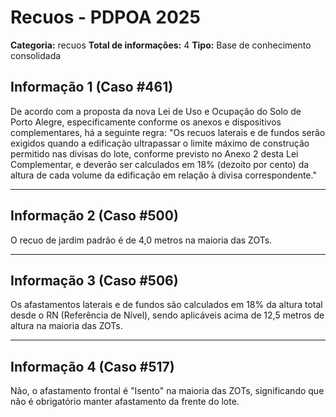 # Recuos - PDPOA 2025

**Categoria:** recuos
**Total de informações:** 4
**Tipo:** Base de conhecimento consolidada

## Informação 1 (Caso #461)

De acordo com a proposta da nova Lei de Uso e Ocupação do Solo de Porto Alegre, especificamente conforme os anexos e dispositivos complementares, há a seguinte regra: "Os recuos laterais e de fundos serão exigidos quando a edificação ultrapassar o limite máximo de construção permitido nas divisas do lote, conforme previsto no Anexo 2 desta Lei Complementar, e deverão ser calculados em 18% (dezoito por cento) da altura de cada volume da edificação em relação à divisa correspondente."

---

## Informação 2 (Caso #500)

O recuo de jardim padrão é de 4,0 metros na maioria das ZOTs.

---

## Informação 3 (Caso #506)

Os afastamentos laterais e de fundos são calculados em 18% da altura total desde o RN (Referência de Nível), sendo aplicáveis acima de 12,5 metros de altura na maioria das ZOTs.

---

## Informação 4 (Caso #517)

Não, o afastamento frontal é "Isento" na maioria das ZOTs, significando que não é obrigatório manter afastamento da frente do lote.
